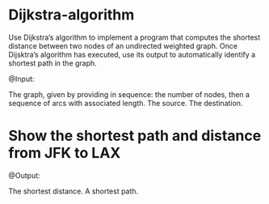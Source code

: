 # Dijkstra-algorithm

Use Dijkstra’s algorithm to implement a program that computes the shortest distance between two nodes of an undirected weighted graph. Once Dijsktra’s algorithm has executed, use its output to automatically identify a shortest path in the graph.

@Input:

The graph, given by providing in sequence: the number of nodes, then a sequence of arcs with associated length.
The source.
The destination.

#  Show the shortest path and distance from JFK to LAX

@Output:

The shortest distance.
A shortest path.
